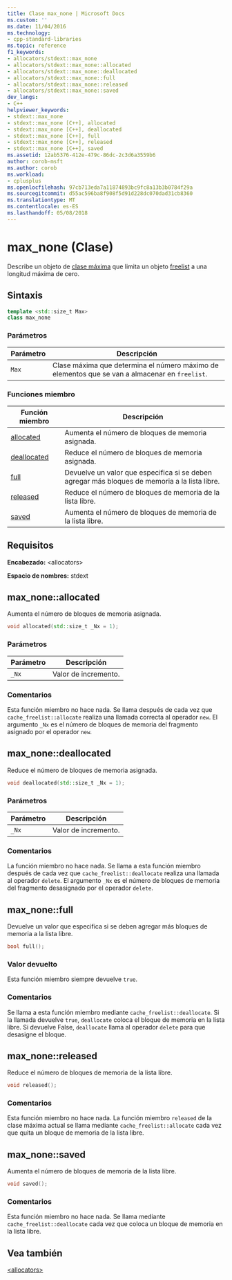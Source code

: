 ```yaml
---
title: Clase max_none | Microsoft Docs
ms.custom: ''
ms.date: 11/04/2016
ms.technology:
- cpp-standard-libraries
ms.topic: reference
f1_keywords:
- allocators/stdext::max_none
- allocators/stdext::max_none::allocated
- allocators/stdext::max_none::deallocated
- allocators/stdext::max_none::full
- allocators/stdext::max_none::released
- allocators/stdext::max_none::saved
dev_langs:
- C++
helpviewer_keywords:
- stdext::max_none
- stdext::max_none [C++], allocated
- stdext::max_none [C++], deallocated
- stdext::max_none [C++], full
- stdext::max_none [C++], released
- stdext::max_none [C++], saved
ms.assetid: 12ab5376-412e-479c-86dc-2c3d6a3559b6
author: corob-msft
ms.author: corob
ms.workload:
- cplusplus
ms.openlocfilehash: 97cb713eda7a11874893bc9fc8a13b3b0784f29a
ms.sourcegitcommit: d55ac596ba8f908f5d91d228dc070dad31cb8360
ms.translationtype: MT
ms.contentlocale: es-ES
ms.lasthandoff: 05/08/2018
---
```

# <a name="maxnone-class"></a>max_none (Clase)

Describe un objeto de [clase máxima](../standard-library/allocators-header.md) que limita un objeto [freelist](../standard-library/freelist-class.md) a una longitud máxima de cero.

## <a name="syntax"></a>Sintaxis

```cpp
template <std::size_t Max>
class max_none
```

### <a name="parameters"></a>Parámetros

|Parámetro|Descripción|
|---------------|-----------------|
|`Max`|Clase máxima que determina el número máximo de elementos que se van a almacenar en `freelist`.|

### <a name="member-functions"></a>Funciones miembro

|Función miembro|Descripción|
|-|-|
|[allocated](#allocated)|Aumenta el número de bloques de memoria asignada.|
|[deallocated](#deallocated)|Reduce el número de bloques de memoria asignada.|
|[full](#full)|Devuelve un valor que especifica si se deben agregar más bloques de memoria a la lista libre.|
|[released](#released)|Reduce el número de bloques de memoria de la lista libre.|
|[saved](#saved)|Aumenta el número de bloques de memoria de la lista libre.|

## <a name="requirements"></a>Requisitos

**Encabezado:** \<allocators>

**Espacio de nombres:** stdext

## <a name="allocated"></a>  max_none::allocated

Aumenta el número de bloques de memoria asignada.

```cpp
void allocated(std::size_t _Nx = 1);
```

### <a name="parameters"></a>Parámetros

|Parámetro|Descripción|
|---------------|-----------------|
|`_Nx`|Valor de incremento.|

### <a name="remarks"></a>Comentarios

Esta función miembro no hace nada. Se llama después de cada vez que `cache_freelist::allocate` realiza una llamada correcta al operador `new`. El argumento `_Nx` es el número de bloques de memoria del fragmento asignado por el operador `new`.

## <a name="deallocated"></a>  max_none::deallocated

Reduce el número de bloques de memoria asignada.

```cpp
void deallocated(std::size_t _Nx = 1);
```

### <a name="parameters"></a>Parámetros

|Parámetro|Descripción|
|---------------|-----------------|
|`_Nx`|Valor de incremento.|

### <a name="remarks"></a>Comentarios

La función miembro no hace nada. Se llama a esta función miembro después de cada vez que `cache_freelist::deallocate` realiza una llamada al operador `delete`. El argumento `_Nx` es el número de bloques de memoria del fragmento desasignado por el operador `delete`.

## <a name="full"></a>  max_none::full

Devuelve un valor que especifica si se deben agregar más bloques de memoria a la lista libre.

```cpp
bool full();
```

### <a name="return-value"></a>Valor devuelto

Esta función miembro siempre devuelve `true`.

### <a name="remarks"></a>Comentarios

Se llama a esta función miembro mediante `cache_freelist::deallocate`. Si la llamada devuelve `true`, `deallocate` coloca el bloque de memoria en la lista libre. Si devuelve False, `deallocate` llama al operador `delete` para que desasigne el bloque.

## <a name="released"></a>  max_none::released

Reduce el número de bloques de memoria de la lista libre.

```cpp
void released();
```

### <a name="remarks"></a>Comentarios

Esta función miembro no hace nada. La función miembro `released` de la clase máxima actual se llama mediante `cache_freelist::allocate` cada vez que quita un bloque de memoria de la lista libre.

## <a name="saved"></a>  max_none::saved

Aumenta el número de bloques de memoria de la lista libre.

```cpp
void saved();
```

### <a name="remarks"></a>Comentarios

Esta función miembro no hace nada. Se llama mediante `cache_freelist::deallocate` cada vez que coloca un bloque de memoria en la lista libre.

## <a name="see-also"></a>Vea también

[\<allocators>](../standard-library/allocators-header.md)<br/>
